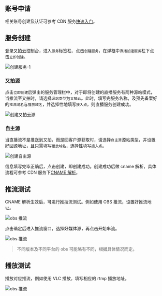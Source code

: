 ## 账号申请
相关账号创建及认证可参考 CDN 服务[快速入门](http://docs.upyun.com/cdn/guide/)。

## 服务创建
登录又拍云控制台，进入`服务`标签栏、点击`创建服务`，在弹框中`直播加速服务`栏下点击`立即创建`。

   ![创建服务-1](http://image-pro.b0.upaiyun.com/product/uplive/image/build-bucket.png!800w)

### 又拍源
点击`立即创建`后弹出的服务管理栏中，对于即将创建的直播服务有两种源站模式，当推流至又拍时，请选择`源站类型`为`又拍云`。此时，填写完服务名称，及预先备案好的`推流域名`与`播放域名`，并选择性地填写`接入点`，则直播服务创建成功。

![创建又拍云源](http://image-pro.b0.upaiyun.com/product/uplive/image/upyun-config.png!800w)

### 自主源
当直播流不是推送到又拍，而是回客户源获取时，请选择`自主源`源站类型，并设置好回源地址，且只需填写`播放域名`，选择性填写`接入点`。

![创建自主源](http://image-pro.b0.upaiyun.com/product/uplive/image/guest-config.png!800w)

信息填写完毕正确后，点击创建，即创建成功。创建成功后做 cname 解析，具体流程可参考 CDN 服务下[CNAME 解析](http://docs.upyun.com/cdn/guide/#cname)。

## 推流测试
CNAME 解析生效后，可进行推拉流测试。例如使用 OBS 推流，设置好推流地址。

   ![obs 推流](http://image-pro.b0.upaiyun.com/product/uplive/image/obs-1.png!800w)

   点击确定后进入推流窗口，选择好媒体源，再点击开始串流。
   
   ![obs 推流](http://image-pro.b0.upaiyun.com/product/uplive/image/obs-2.png!800w)
> 不同版本及不同平台的 obs 可能略有不同，根据具体情况而定。  

## 播放测试
播放对应推流，例如使用 VLC 播放，填写相应的 rtmp 播放地址。

   ![obs 推流](http://image-pro.b0.upaiyun.com/product/uplive/image/obs-3.png!800w)

